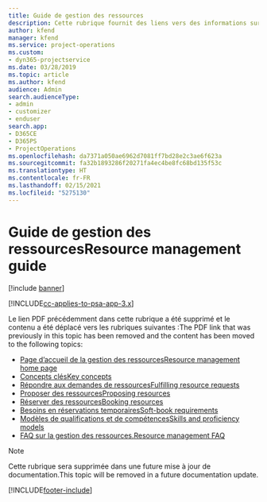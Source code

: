 ```yaml
---
title: Guide de gestion des ressources
description: Cette rubrique fournit des liens vers des informations sur la gestion des ressources dans Project Service Automation
author: kfend
manager: kfend
ms.service: project-operations
ms.custom:
- dyn365-projectservice
ms.date: 03/28/2019
ms.topic: article
ms.author: kfend
audience: Admin
search.audienceType:
- admin
- customizer
- enduser
search.app:
- D365CE
- D365PS
- ProjectOperations
ms.openlocfilehash: da7371a050ae6962d7081ff7bd28e2c3ae6f623a
ms.sourcegitcommit: fa32b1893286f20271fa4ec4be8fc68bd135f53c
ms.translationtype: HT
ms.contentlocale: fr-FR
ms.lasthandoff: 02/15/2021
ms.locfileid: "5275130"
---
```

# <a name="resource-management-guide"></a><span data-ttu-id="4e975-103">Guide de gestion des ressources</span><span class="sxs-lookup"><span data-stu-id="4e975-103">Resource management guide</span></span>

[!include [banner](../../includes/psa-now-project-operations.md)]

[!INCLUDE[cc-applies-to-psa-app-3.x](../../includes/cc-applies-to-psa-app-3x.md)]

<span data-ttu-id="4e975-104">Le lien PDF précédemment dans cette rubrique a été supprimé et le contenu a été déplacé vers les rubriques suivantes :</span><span class="sxs-lookup"><span data-stu-id="4e975-104">The PDF link that was previously in this topic has been removed and the content has been moved to the following topics:</span></span>

- [<span data-ttu-id="4e975-105">Page d’accueil de la gestion des ressources</span><span class="sxs-lookup"><span data-stu-id="4e975-105">Resource management home page</span></span>](../resource-management-home-page.md)
- [<span data-ttu-id="4e975-106">Concepts clés</span><span class="sxs-lookup"><span data-stu-id="4e975-106">Key concepts</span></span>](../reports-key-concepts.md)
- [<span data-ttu-id="4e975-107">Répondre aux demandes de ressources</span><span class="sxs-lookup"><span data-stu-id="4e975-107">Fulfilling resource requests</span></span>](../resource-management-fulfill-requests.md)
- [<span data-ttu-id="4e975-108">Proposer des ressources</span><span class="sxs-lookup"><span data-stu-id="4e975-108">Proposing resources</span></span>](../resource-management-propose-resources.md)
- [<span data-ttu-id="4e975-109">Réserver des ressources</span><span class="sxs-lookup"><span data-stu-id="4e975-109">Booking resources</span></span>](../resource-management-book-resources-scheduleboard.md)
- [<span data-ttu-id="4e975-110">Besoins en réservations temporaires</span><span class="sxs-lookup"><span data-stu-id="4e975-110">Soft-book requirements</span></span>](../resource-management-softbook-requirements.md)
- [<span data-ttu-id="4e975-111">Modèles de qualifications et de compétences</span><span class="sxs-lookup"><span data-stu-id="4e975-111">Skills and proficiency models</span></span>](../resource-management-skills-proficiency.md)
- [<span data-ttu-id="4e975-112">FAQ sur la gestion des ressources.</span><span class="sxs-lookup"><span data-stu-id="4e975-112">Resource management FAQ</span></span>](../resource-management-faq.md)

> [!NOTE]
> <span data-ttu-id="4e975-113">Cette rubrique sera supprimée dans une future mise à jour de documentation.</span><span class="sxs-lookup"><span data-stu-id="4e975-113">This topic will be removed in a future documentation update.</span></span> 


[!INCLUDE[footer-include](../../includes/footer-banner.md)]